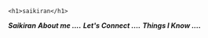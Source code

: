     <h1>saikiran</h1>


***Saikiran***
***About me ....***
***Let's Connect ....***
***Things I Know ....***

